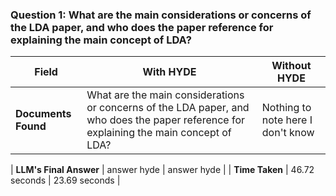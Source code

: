 ### Question 1: What are the main considerations or concerns of the LDA paper, and who does the paper reference for explaining the main concept of LDA?

| Field                  | With HYDE     | Without HYDE    |
|------------------------|---------------|-----------------|
| **Documents Found**    | What are the main considerations or concerns of the LDA paper, and who does the paper reference for explaining the main concept of LDA? | Nothing to note here I don't know |
          
| **LLM's Final Answer** | answer hyde   | answer hyde     |
| **Time Taken**         | 46.72 seconds | 23.69 seconds   |

